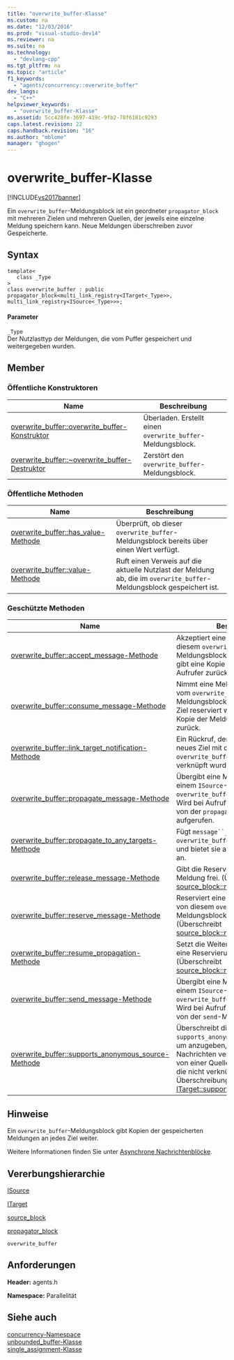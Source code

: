 ```yaml
---
title: "overwrite_buffer-Klasse"
ms.custom: na
ms.date: "12/03/2016"
ms.prod: "visual-studio-dev14"
ms.reviewer: na
ms.suite: na
ms.technology: 
  - "devlang-cpp"
ms.tgt_pltfrm: na
ms.topic: "article"
f1_keywords: 
  - "agents/concurrency::overwrite_buffer"
dev_langs: 
  - "C++"
helpviewer_keywords: 
  - "overwrite_buffer-Klasse"
ms.assetid: 5cc428fe-3697-419c-9fb2-78f6181c9293
caps.latest.revision: 22
caps.handback.revision: "16"
ms.author: "mblome"
manager: "ghogen"
---
```

# overwrite_buffer-Klasse
[!INCLUDE[vs2017banner](../../../assembler/inline/includes/vs2017banner.md)]

Ein `overwrite_buffer`\-Meldungsblock ist ein geordneter `propagator_block` mit mehreren Zielen und mehreren Quellen, der jeweils eine einzelne Meldung speichern kann.  Neue Meldungen überschreiben zuvor Gespeicherte.  
  
## Syntax  
  
```  
template<  
   class _Type  
>  
class overwrite_buffer : public propagator_block<multi_link_registry<ITarget<_Type>>, multi_link_registry<ISource<_Type>>>;  
```  
  
#### Parameter  
 `_Type`  
 Der Nutzlasttyp der Meldungen, die vom Puffer gespeichert und weitergegeben wurden.  
  
## Member  
  
### Öffentliche Konstruktoren  
  
|Name|**Beschreibung**|  
|----------|----------------------|  
|[overwrite\_buffer::overwrite\_buffer\-Konstruktor](../Topic/overwrite_buffer::overwrite_buffer%20Constructor.md)|Überladen.  Erstellt einen `overwrite_buffer`\-Meldungsblock.|  
|[overwrite\_buffer::~overwrite\_buffer\-Destruktor](../Topic/overwrite_buffer::~overwrite_buffer%20Destructor.md)|Zerstört den `overwrite_buffer`\-Meldungsblock.|  
  
### Öffentliche Methoden  
  
|Name|**Beschreibung**|  
|----------|----------------------|  
|[overwrite\_buffer::has\_value\-Methode](../Topic/overwrite_buffer::has_value%20Method.md)|Überprüft, ob dieser `overwrite_buffer`\-Meldungsblock bereits über einen Wert verfügt.|  
|[overwrite\_buffer::value\-Methode](../Topic/overwrite_buffer::value%20Method.md)|Ruft einen Verweis auf die aktuelle Nutzlast der Meldung ab, die im `overwrite_buffer`\-Meldungsblock gespeichert ist.|  
  
### Geschützte Methoden  
  
|Name|**Beschreibung**|  
|----------|----------------------|  
|[overwrite\_buffer::accept\_message\-Methode](../Topic/overwrite_buffer::accept_message%20Method.md)|Akzeptiert eine Meldung, die von diesem `overwrite_buffer`\-Meldungsblock angeboten wurde, und gibt eine Kopie der Meldung an den Aufrufer zurück.|  
|[overwrite\_buffer::consume\_message\-Methode](../Topic/overwrite_buffer::consume_message%20Method.md)|Nimmt eine Meldung an, die zuvor vom `overwrite_buffer`\-Meldungsblock angeboten und vom Ziel reserviert wurde, und gibt eine Kopie der Meldung an den Aufrufer zurück.|  
|[overwrite\_buffer::link\_target\_notification\-Methode](../Topic/overwrite_buffer::link_target_notification%20Method.md)|Ein Rückruf, der meldet, dass ein neues Ziel mit diesem `overwrite_buffer`\-Meldungsblock verknüpft wurde.|  
|[overwrite\_buffer::propagate\_message\-Methode](../Topic/overwrite_buffer::propagate_message%20Method.md)|Übergibt eine Meldung asynchron von einem `ISource`\-Block an diesen `overwrite_buffer`\-Meldungsblock.  Wird bei Aufruf durch einen Quellblock von der `propagate`\-Methode aufgerufen.|  
|[overwrite\_buffer::propagate\_to\_any\_targets\-Methode](../Topic/overwrite_buffer::propagate_to_any_targets%20Method.md)|Fügt `message``_PMessage` in diesen `overwrite_buffer`\-Meldungsblock ein und bietet sie allen verknüpften Zielen an.|  
|[overwrite\_buffer::release\_message\-Methode](../Topic/overwrite_buffer::release_message%20Method.md)|Gibt die Reservierung einer vorherigen Meldung frei. \(Überschreibt [source\_block::release\_message](../Topic/source_block::release_message%20Method.md).\)|  
|[overwrite\_buffer::reserve\_message\-Methode](../Topic/overwrite_buffer::reserve_message%20Method.md)|Reserviert eine Meldung, die zuvor von diesem `overwrite_buffer`\-Meldungsblock angeboten wurde. \(Überschreibt [source\_block::reserve\_message](../Topic/source_block::reserve_message%20Method.md).\)|  
|[overwrite\_buffer::resume\_propagation\-Methode](../Topic/overwrite_buffer::resume_propagation%20Method.md)|Setzt die Weitergabe fort, nachdem eine Reservierung freigegeben wurde. \(Überschreibt [source\_block::resume\_propagation](../Topic/source_block::resume_propagation%20Method.md).\)|  
|[overwrite\_buffer::send\_message\-Methode](../Topic/overwrite_buffer::send_message%20Method.md)|Übergibt eine Meldung synchron von einem `ISource`\-Block an diesen `overwrite_buffer`\-Meldungsblock.  Wird bei Aufruf durch einen Quellblock von der `send`\-Methode aufgerufen.|  
|[overwrite\_buffer::supports\_anonymous\_source\-Methode](../Topic/overwrite_buffer::supports_anonymous_source%20Method.md)|Überschreibt die `supports_anonymous_source`\-Methode, um anzugeben, dass der Block die Nachrichten verwenden kann, die es von einer Quelle bereitgestellt werden, die nicht verknüpft wird. Überschreibungen \( [ITarget::supports\_anonymous\_source](../Topic/ITarget::supports_anonymous_source%20Method.md)\).|  
  
## Hinweise  
 Ein `overwrite_buffer`\-Meldungsblock gibt Kopien der gespeicherten Meldungen an jedes Ziel weiter.  
  
 Weitere Informationen finden Sie unter [Asynchrone Nachrichtenblöcke](../../../parallel/concrt/asynchronous-message-blocks.md).  
  
## Vererbungshierarchie  
 [ISource](../../../parallel/concrt/reference/isource-class.md)  
  
 [ITarget](../../../parallel/concrt/reference/itarget-class.md)  
  
 [source\_block](../../../parallel/concrt/reference/source-block-class.md)  
  
 [propagator\_block](../../../parallel/concrt/reference/propagator-block-class.md)  
  
 `overwrite_buffer`  
  
## Anforderungen  
 **Header:** agents.h  
  
 **Namespace:** Parallelität  
  
## Siehe auch  
 [concurrency\-Namespace](../../../parallel/concrt/reference/concurrency-namespace.md)   
 [unbounded\_buffer\-Klasse](../Topic/unbounded_buffer%20Class.md)   
 [single\_assignment\-Klasse](../../../parallel/concrt/reference/single-assignment-class.md)